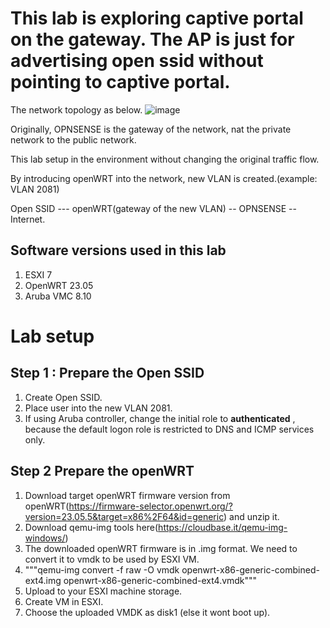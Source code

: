 # This lab is exploring captive portal on the gateway. The AP is just for advertising open ssid without pointing to captive portal.

The network topology as below.
![image](https://github.com/user-attachments/assets/b3bb92d9-ba1f-42b8-829b-ed2605808917)

Originally, OPNSENSE is the gateway of the network, nat the private network to the public network.

This lab setup in the environment without changing the original traffic flow.

By introducing openWRT into the network, new VLAN is created.(example: VLAN 2081)

Open SSID --- openWRT(gateway of the new VLAN) -- OPNSENSE -- Internet.

## Software versions used in this lab
1. ESXI 7
2. OpenWRT 23.05
3. Aruba VMC 8.10


# Lab setup

## Step 1 : Prepare the Open SSID
1. Create Open SSID.
2. Place user into the new VLAN 2081.
3. If using Aruba controller, change the initial role to **authenticated** , because the default logon role is restricted to DNS and ICMP services only.

## Step 2 Prepare the openWRT
1. Download target openWRT firmware version from openWRT(https://firmware-selector.openwrt.org/?version=23.05.5&target=x86%2F64&id=generic) and unzip it.
2. Download qemu-img tools here(https://cloudbase.it/qemu-img-windows/)
3. The downloaded openWRT firmware is in .img format. We need to convert it to vmdk to be used by ESXI VM.
4. """qemu-img convert -f raw -O vmdk openwrt-x86-generic-combined-ext4.img openwrt-x86-generic-combined-ext4.vmdk"""
5. Upload to your ESXI machine storage.
6. Create VM in ESXI.
7. Choose the uploaded VMDK as disk1 (else it wont boot up).
 


